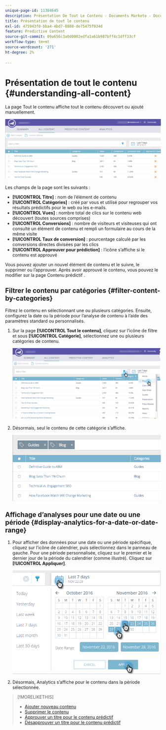 ```yaml
---
unique-page-id: 11384645
description: Présentation De Tout Le Contenu - Documents Marketo - Documentation Du Produit
title: Présentation de tout le contenu
exl-id: 475943f0-bba4-4bd7-8808-de75475f934d
feature: Predictive Content
source-git-commit: 09a656c3a0d0002edfa1a61b987bff4c1dff33cf
workflow-type: tm+mt
source-wordcount: '271'
ht-degree: 2%

---
```


# Présentation de tout le contenu {#understanding-all-content}

La page Tout le contenu affiche tout le contenu découvert ou ajouté manuellement.

![](assets/image2017-10-3-9-3a4-3a56.png)

Les champs de la page sont les suivants :

* **[!UICONTROL Titre]** : nom de l’élément de contenu
* **[!UICONTROL Catégories]** : créé par vous et utilisé pour regrouper vos résultats prédictifs pour le web ou les e-mails.
* **[!UICONTROL Vues]** : nombre total de clics sur le contenu web découvert (toutes sources comprises)
* **[!UICONTROL Conversions]** : nombre de visiteurs et visiteuses qui ont consulté un élément de contenu et rempli un formulaire au cours de la même visite
* **[!UICONTROL Taux de conversion]** : pourcentage calculé par les conversions directes divisées par les clics
* **[!UICONTROL Approuver pour prédiction]** : l’icône s’affiche si le contenu est approuvé

Vous pouvez ajouter un nouvel élément de contenu et le suivre, le supprimer ou l’approuver. Après avoir approuvé le contenu, vous pouvez le modifier sur la page Contenu prédictif .

## Filtrer le contenu par catégories  {#filter-content-by-categories}

Filtrez le contenu en sélectionnant une ou plusieurs catégories. Ensuite, configurez la date ou la période pour l’analyse de contenu à l’aide des paramètres standard ou personnalisés.

1. Sur la page **[!UICONTROL Tout le contenu]**, cliquez sur l’icône de filtre et sous **[!UICONTROL Catégorie]**, sélectionnez une ou plusieurs catégories de contenu.

   ![](assets/image2017-10-3-9-3a5-3a52.png)

1. Désormais, seul le contenu de cette catégorie s’affiche.

   ![](assets/image2017-10-3-9-3a6-3a23.png)

## Affichage d’analyses pour une date ou une période {#display-analytics-for-a-date-or-date-range}

1. Pour afficher des données pour une date ou une période spécifique, cliquez sur l’icône de calendrier, puis sélectionnez dans le panneau de gauche. Pour une période personnalisée, cliquez sur le premier et le dernier jour de la période du calendrier (comme illustré). Cliquez sur **[!UICONTROL Appliquer]**.

   ![](assets/all-content-calendar-filter-hands.png)

1. Désormais, Analytics s’affiche pour le contenu dans la période sélectionnée.

>[!MORELIKETHIS]
>
>* [Ajouter nouveau contenu](/help/marketo/product-docs/predictive-content/working-with-all-content/add-new-content.md)
>* [Supprimer le contenu](/help/marketo/product-docs/predictive-content/working-with-all-content/delete-content.md)
>* [Approuver un titre pour le contenu prédictif](/help/marketo/product-docs/predictive-content/working-with-all-content/approve-a-title-for-predictive-content.md)
>* [Désapprouver un titre pour le contenu prédictif](/help/marketo/product-docs/predictive-content/working-with-all-content/unapprove-a-title-for-predictive-content.md)
